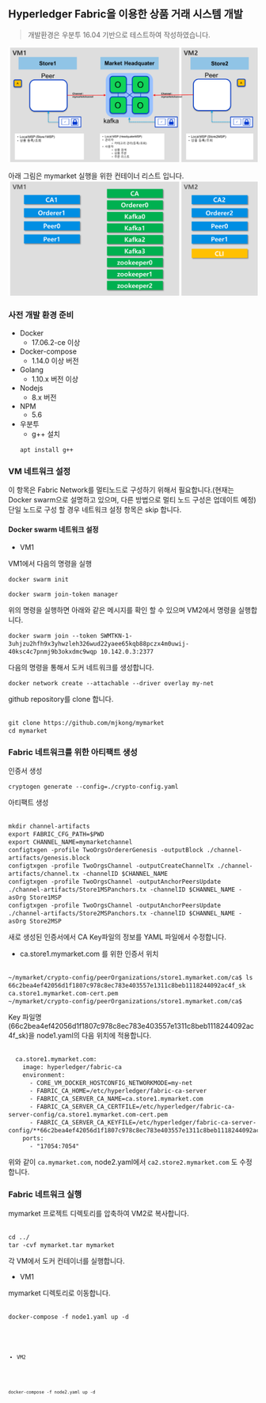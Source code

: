 ## Hyperledger Fabric을 이용한 상품 거래 시스템 개발

> 개발환경은 우분투 16.04 기반으로 테스트하여 작성하였습니다.

![mymarket_architecture](./images/mymarket1.png)

아래 그림은 mymarket 실행을 위한 컨테이너 리스트 입니다.
![mymarket_containers](./images/mymarket2.png)

### 사전 개발 환경 준비
* Docker
    * 17.06.2-ce 이상
* Docker-compose
    * 1.14.0 이상 버전
* Golang
    * 1.10.x 버전 이상
* Nodejs
    * 8.x 버전
* NPM
    * 5.6
* 우분투
    * g++ 설치
    <pre><code>apt install g++</code></pre>


### VM 네트워크 설정
이 항목은 Fabric Network를 멀티노드로 구성하기 위해서 필요합니다.(현재는 Docker swarm으로 설명하고 있으며, 다른 방법으로 멀티 노드 구성은 업데이트 예정)
단일 노드로 구성 할 경우 네트워크 설정 항목은 skip 합니다.

#### Docker swarm 네트워크 설정

* VM1

VM1에서 다음의 명령을 실행

<pre><code>docker swarm init</pre></code>

<pre><code>docker swarm join-token manager</pre></code>
위의 명령을 실행하면 아래와 같은 메시지를 확인 할 수 있으며 VM2에서 명령을 실행합니다.
<pre><code>docker swarm join --token SWMTKN-1-3uhjzu2hfh9x3yhwzleh326wud22yaee65kqb88pczx4m0uwij-40ksc4c7pnmj9b3okxdmc9wqp 10.142.0.3:2377</pre></code>

다음의 명령을 통해서 도커 네트워크를 생성합니다.
<pre><code>docker network create --attachable --driver overlay my-net</code></pre>


github repository를 clone 합니다.

<pre><code>
git clone https://github.com/mjkong/mymarket
cd mymarket
</code></pre>

### Fabric 네트워크를 위한 아티팩트 생성

인증서 생성
<pre><code>cryptogen generate --config=./crypto-config.yaml</code></pre>

아티팩트 생성
<pre><code>
mkdir channel-artifacts
export FABRIC_CFG_PATH=$PWD
export CHANNEL_NAME=mymarketchannel
configtxgen -profile TwoOrgsOrdererGenesis -outputBlock ./channel-artifacts/genesis.block
configtxgen -profile TwoOrgsChannel -outputCreateChannelTx ./channel-artifacts/channel.tx -channelID $CHANNEL_NAME
configtxgen -profile TwoOrgsChannel -outputAnchorPeersUpdate ./channel-artifacts/Store1MSPanchors.tx -channelID $CHANNEL_NAME -asOrg Store1MSP
configtxgen -profile TwoOrgsChannel -outputAnchorPeersUpdate ./channel-artifacts/Store2MSPanchors.tx -channelID $CHANNEL_NAME -asOrg Store2MSP
</pre></code>

새로 생성된 인증서에서 CA Key파일의 정보를 YAML 파일에서 수정합니다.

* ca.store1.mymarket.com 를 위한 인증서 위치
<pre><code>
~/mymarket/crypto-config/peerOrganizations/store1.mymarket.com/ca$ ls
66c2bea4ef42056d1f1807c978c8ec783e403557e1311c8beb1118244092ac4f_sk  ca.store1.mymarket.com-cert.pem
~/mymarket/crypto-config/peerOrganizations/store1.mymarket.com/ca$
</pre></code>

Key 파일명(66c2bea4ef42056d1f1807c978c8ec783e403557e1311c8beb1118244092ac4f_sk)을 node1.yaml의 다음 위치에 적용합니다.
<pre><code>
  ca.store1.mymarket.com:
    image: hyperledger/fabric-ca
    environment:
      - CORE_VM_DOCKER_HOSTCONFIG_NETWORKMODE=my-net
      - FABRIC_CA_HOME=/etc/hyperledger/fabric-ca-server
      - FABRIC_CA_SERVER_CA_NAME=ca.store1.mymarket.com
      - FABRIC_CA_SERVER_CA_CERTFILE=/etc/hyperledger/fabric-ca-server-config/ca.store1.mymarket.com-cert.pem
      - FABRIC_CA_SERVER_CA_KEYFILE=/etc/hyperledger/fabric-ca-server-config/**66c2bea4ef42056d1f1807c978c8ec783e403557e1311c8beb1118244092ac4f_sk**
    ports:
      - "17054:7054"
</pre></code>

위와 같이 ```ca.mymarket.com```, node2.yaml에서 ```ca2.store2.mymarket.com``` 도 수정합니다.

### Fabric 네트워크 실행
mymarket 프로젝트 디렉토리를 압축하여 VM2로 복사합니다.
<pre><code>
cd ../
tar -cvf mymarket.tar mymarket
</pre></code>

각 VM에서 도커 컨테이너를 실행합니다.

* VM1

mymarket 디렉토리로 이동합니다.
<pre><code>
docker-compose -f node1.yaml up -d
</pre><code>


* VM2

<pre><code>
docker-compose -f node2.yaml up -d
</pre></code>


